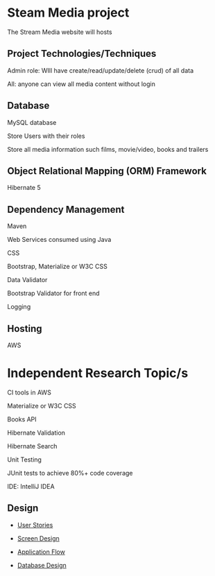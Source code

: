 # Steam Media project
The Stream Media website will hosts


## Project Technologies/Techniques
Admin role: WIll have create/read/update/delete (crud) of all data

All: anyone can view all media content without login
##  Database
MySQL database

Store Users with their roles

Store all media information such films, movie/video, books and trailers
## Object Relational Mapping (ORM)  Framework
Hibernate 5
## Dependency Management
Maven

Web Services consumed using Java

CSS

Bootstrap, Materialize or W3C CSS

Data Validator

Bootstrap Validator for front end

Logging

## Hosting
AWS
# Independent Research Topic/s
CI tools in AWS

Materialize or W3C CSS

Books API

Hibernate Validation

Hibernate Search

Unit Testing

JUnit tests to achieve 80%+ code coverage

IDE: IntelliJ IDEA
## Design
* [User Stories](projectDesigns/userStories.md)
* [Screen Design](projectDesigns/Screens.md)

* [Application Flow](projectDesigns/applicationFlow.md)

* [Database Design](projectDesigns/databaseDiagram.png)